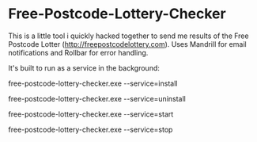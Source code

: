 # Free-Postcode-Lottery-Checker
This is a little tool i quickly hacked together to send me results of the Free Postcode Lotter (http://freepostcodelottery.com).
Uses Mandrill for email notifications and Rollbar for error handling. 



It's built to run as a service in the background:

free-postcode-lottery-checker.exe --service=install

free-postcode-lottery-checker.exe --service=uninstall

free-postcode-lottery-checker.exe --service=start

free-postcode-lottery-checker.exe --service=stop
